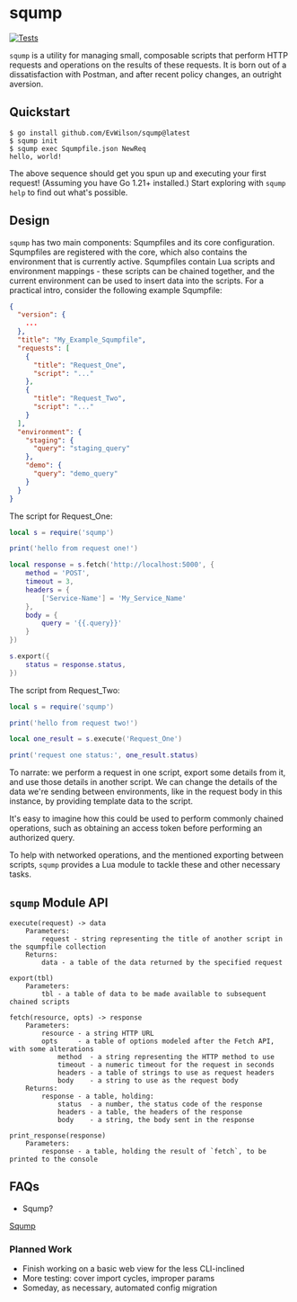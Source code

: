 # sqump
[![Tests](https://github.com/EvWilson/sqump/actions/workflows/test.yml/badge.svg?branch=main)](https://github.com/EvWilson/sqump/actions/workflows/test.yml)

`sqump` is a utility for managing small, composable scripts that perform HTTP requests and operations on the results of these requests.
It is born out of a dissatisfaction with Postman, and after recent policy changes, an outright aversion.

## Quickstart
```
$ go install github.com/EvWilson/sqump@latest
$ sqump init
$ sqump exec Squmpfile.json NewReq
hello, world!
```

The above sequence should get you spun up and executing your first request! (Assuming you have Go 1.21+ installed.)
Start exploring with `sqump help` to find out what's possible.

## Design
`sqump` has two main components: Squmpfiles and its core configuration. Squmpfiles are registered with the core, which
also contains the environment that is currently active. Squmpfiles contain Lua scripts and environment mappings - these scripts
can be chained together, and the current environment can be used to insert data into the scripts.
For a practical intro, consider the following example Squmpfile:
```json
{
  "version": {
    ...
  },
  "title": "My_Example_Squmpfile",
  "requests": [
    {
      "title": "Request_One",
      "script": "..."
    },
    {
      "title": "Request_Two",
      "script": "..."
    }
  ],
  "environment": {
    "staging": {
      "query": "staging_query"
    },
    "demo": {
      "query": "demo_query"
    }
  }
}
```
The script for Request_One:
```lua
local s = require('sqump')

print('hello from request one!')

local response = s.fetch('http://localhost:5000', {
    method = 'POST',
    timeout = 3,
    headers = {
        ['Service-Name'] = 'My_Service_Name'
    },
    body = {
        query = '{{.query}}'
    }
})

s.export({
    status = response.status,
})
```
The script from Request_Two:
```lua
local s = require('sqump')

print('hello from request two!')

local one_result = s.execute('Request_One')

print('request one status:', one_result.status)
```
To narrate: we perform a request in one script, export some details from it, and use those details in another script.
We can change the details of the data we're sending between environments, like in the request body in this instance,
by providing template data to the script.

It's easy to imagine how this could be used to perform commonly chained operations, such as obtaining an access token
before performing an authorized query.

To help with networked operations, and the mentioned exporting between scripts, `sqump` provides a Lua module to tackle
these and other necessary tasks.

## `sqump` Module API
```
execute(request) -> data
    Parameters:
        request - string representing the title of another script in the squmpfile collection
    Returns:
        data - a table of the data returned by the specified request

export(tbl)
    Parameters:
        tbl - a table of data to be made available to subsequent chained scripts

fetch(resource, opts) -> response
    Parameters:
        resource - a string HTTP URL
        opts     - a table of options modeled after the Fetch API, with some alterations
            method  - a string representing the HTTP method to use
            timeout - a numeric timeout for the request in seconds
            headers - a table of strings to use as request headers
            body    - a string to use as the request body
    Returns:
        response - a table, holding:
            status  - a number, the status code of the response
            headers - a table, the headers of the response
            body    - a string, the body sent in the response

print_response(response)
    Parameters:
        response - a table, holding the result of `fetch`, to be printed to the console
```

## FAQs
- Sqump?

[Sqump](https://youtu.be/MS1jJzoMUjI?si=PPH_hONo0wEKNAmx&t=414)

### Planned Work
- Finish working on a basic web view for the less CLI-inclined
- More testing: cover import cycles, improper params
- Someday, as necessary, automated config migration
